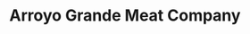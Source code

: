 ---
title: "Arroyo Grande Meat Company"
url: /arroyo-grande/arroyo-grande-meat-company/
shop: butcher
---